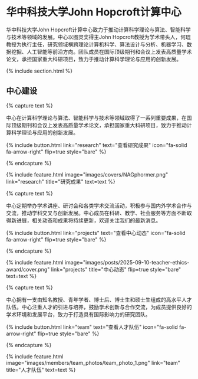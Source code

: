 ---
---

# 华中科技大学John Hopcroft计算中心

华中科技大学John Hopcroft计算中心致力于推动计算科学理论与算法、智能科学与技术等领域的发展。中心以图灵奖得主John Hopcroft教授为学术带头人，何琨教授为执行主任，研究领域横跨理论计算机科学、算法设计与分析、机器学习、数据挖掘、人工智能等前沿方向。团队成员在国际顶级期刊和会议上发表高质量学术论文，承担国家重大科研项目，致力于推动计算科学理论与应用的创新发展。

{% include section.html %}

## 中心建设

{% capture text %}

中心在计算科学理论与算法、智能科学与技术等领域取得了一系列重要成果，在国际顶级期刊和会议上发表高质量学术论文，承担国家重大科研项目，致力于推动计算科学理论与应用的创新发展。

{%
  include button.html
  link="research"
  text="查看研究成果"
  icon="fa-solid fa-arrow-right"
  flip=true
  style="bare"
%}

{% endcapture %}

{%
  include feature.html
  image="images/covers/NAGphormer.png"
  link="research"
  title="研究成果"
  text=text
%}

{% capture text %}

中心定期举办学术讲座、研讨会和各类学术交流活动，积极参与国内外学术合作与交流，推动学科交叉与创新发展。中心成员在科研、教学、社会服务等方面不断取得新进展，相关动态和成果将持续更新，欢迎关注我们的最新消息。

{%
  include button.html
  link="projects"
  text="查看中心动态"
  icon="fa-solid fa-arrow-right"
  flip=true
  style="bare"
%}

{% endcapture %}

{%
  include feature.html
  image="images/posts/2025-09-10-teacher-ethics-award/cover.png"
  link="projects"
  title="中心动态"
  flip=true
  style="bare"
  text=text
%}

{% capture text %}

中心拥有一支由知名教授、青年学者、博士后、博士生和硕士生组成的高水平人才队伍。中心注重人才的引进与培养，鼓励学术创新与合作交流，为成员提供良好的学术环境和发展平台，致力于打造具有国际影响力的研究团队。

{%
  include button.html
  link="team"
  text="查看人才队伍"
  icon="fa-solid fa-arrow-right"
  flip=true
  style="bare"
%}

{% endcapture %}

{%
  include feature.html
  image="images/members/team_photos/team_photo_1.png"
  link="team"
  title="人才队伍"
  text=text
%}
